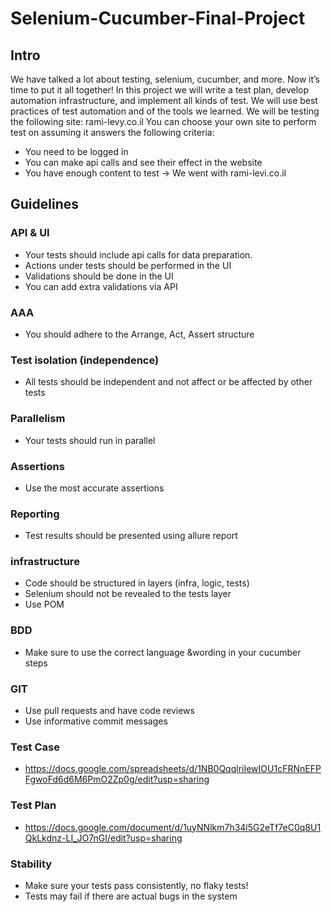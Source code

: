 # Selenium-Cucumber-Final-Project
## Intro
We have talked a lot about testing, selenium, cucumber, and more.
Now it’s time to put it all together!
In this project we will write a test plan, develop automation infrastructure, and implement all kinds of test.
We will use best practices of test automation and of the tools we learned.
We will be testing the following site:
rami-levy.co.il
You can choose your own site to perform test on assuming it answers the following criteria:
* You need to be logged in
* You can make api calls and see their effect in the website
* You have enough content to test
-> We went with rami-levi.co.il

## Guidelines
### API & UI
* Your tests should include api calls for data preparation.
* Actions under tests should be performed in the UI
* Validations should be done in the UI
* You can add extra validations via API

### AAA
* You should adhere to the Arrange, Act, Assert structure

### Test isolation (independence)
* All tests should be independent and not affect or be affected by other tests

### Parallelism
* Your tests should run in parallel

### Assertions
* Use the most accurate assertions

### Reporting
* Test results should be presented using allure report
  
### infrastructure
* Code should be structured in layers (infra, logic, tests)
* Selenium should not be revealed to the tests layer
* Use POM

### BDD
* Make sure to use the correct language &wording in your cucumber steps

### GIT
* Use pull requests and have code reviews
* Use informative commit messages

### Test Case
* https://docs.google.com/spreadsheets/d/1NB0QqqlriIewIOU1cFRNnEFPFgwoFd6d6M6PmO2Zp0g/edit?usp=sharing

### Test Plan
* https://docs.google.com/document/d/1uyNNlkm7h34l5G2eTf7eC0q8U1QkLkdnz-LI_JO7nGI/edit?usp=sharing

### Stability
* Make sure your tests pass consistently, no flaky tests!
* Tests may fail if there are actual bugs in the system
